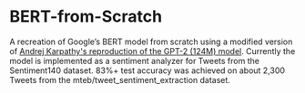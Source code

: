 # BERT-from-Scratch
A recreation of Google’s BERT model from scratch using a modified version of [Andrej Karpathy's reproduction of the GPT-2 (124M) model](https://github.com/karpathy/build-nanogpt 'build-nanogpt'). Currently the model is implemented as a sentiment analyzer for Tweets from the Sentiment140 dataset. 83%+ test accuracy was achieved on about 2,300 Tweets from the mteb/tweet_sentiment_extraction dataset.
